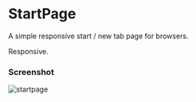 # StartPage

A simple responsive start / new tab page for browsers. 

Responsive.

### Screenshot

![startpage](https://cloud.githubusercontent.com/assets/4762873/21593187/aab98fb6-d114-11e6-8cec-a469118564ad.png)
